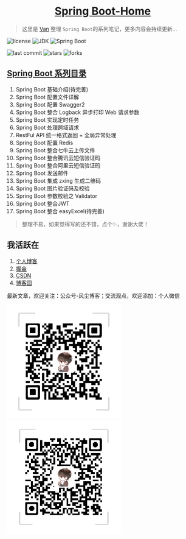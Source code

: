 <h1 align="center"><a href="#" target="_blank">Spring Boot-Home</a></h1>

> 这里是 [Van](https://www.dusty.vip) 整理 `Spring Boot`的系列笔记，更多内容会持续更新...

![license](https://flat.badgen.net/github/license/vanDusty/SpringBoot-Home)
![JDK](https://flat.badgen.net/badge/jdk/1.8/orange)
![Spring Boot](https://flat.badgen.net/badge/spring%20boot/2.x/green)

![last commit](https://flat.badgen.net/github/last-commit/vanDusty/SpringBoot-Home)
![stars](https://flat.badgen.net/github/stars/vanDusty/SpringBoot-Home)
![forks](https://flat.badgen.net/github/forks/vanDusty/SpringBoot-Home)

## [Spring Boot 系列目录](https://www.dusty.vip/categories/Spring-Boot/)

1. Spring Boot 基础介绍(待完善)
1. Spring Boot 配置文件详解
1. Spring Boot 配置 Swagger2
1. Spring Boot 整合 Logback 异步打印 Web 请求参数
1. Spring Boot 实现定时任务
1. Spring Boot 处理跨域请求
1. RestFul API 统一格式返回 + 全局异常处理
1. Spring Boot 配置 Redis
1. Spring Boot 整合七牛云上传文件
1. Spring Boot 整合腾讯云短信验证码
1. Spring Boot 整合阿里云短信验证码
1. Spring Boot 发送邮件
1. Spring Boot 集成 zxing 生成二维码
1. Spring Boot 图片验证码及校验
1. Spring Boot 参数校验之 Validator
1. Spring Boot 整合JWT
1. Spring Boot 整合 easyExcel(待完善)

> 整理不易，如果觉得写的还不错，点个✨，谢谢大佬！

## 我活跃在

1. [个人博客](https://www.dusty.vip/)
1. [掘金](https://juejin.im/user/5d5ea68e6fb9a06afa328f56/posts)
1. [CSDN](https://blog.csdn.net/weixin_42036952)
1. [博客园](https://www.cnblogs.com/vandusty)

最新文章，欢迎关注：公众号-风尘博客；交流观点，欢迎添加：个人微信

![](imgs/dusty_blog.png)
![](imgs/Van_Fan.png)